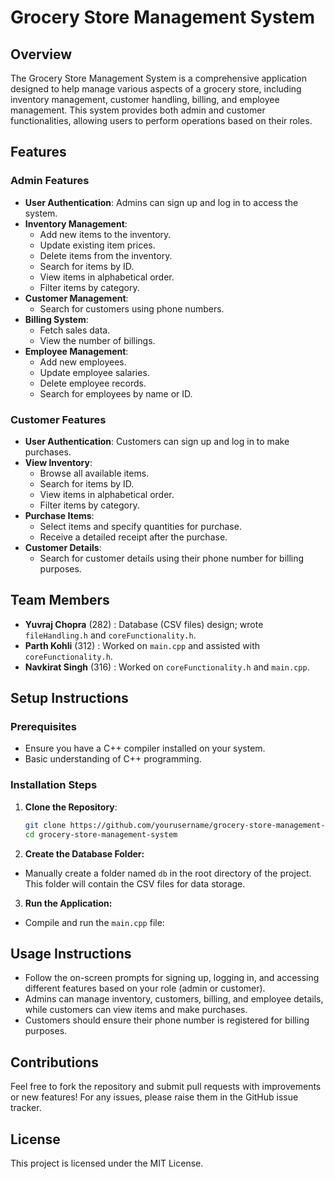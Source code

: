 # Grocery Store Management System

## Overview
The Grocery Store Management System is a comprehensive application designed to help manage various aspects of a grocery store, including inventory management, customer handling, billing, and employee management. This system provides both admin and customer functionalities, allowing users to perform operations based on their roles.

## Features

### Admin Features
- **User Authentication**: Admins can sign up and log in to access the system.
- **Inventory Management**: 
  - Add new items to the inventory.
  - Update existing item prices.
  - Delete items from the inventory.
  - Search for items by ID.
  - View items in alphabetical order.
  - Filter items by category.
- **Customer Management**: 
  - Search for customers using phone numbers.
- **Billing System**: 
  - Fetch sales data.
  - View the number of billings.
- **Employee Management**: 
  - Add new employees.
  - Update employee salaries.
  - Delete employee records.
  - Search for employees by name or ID.

### Customer Features
- **User Authentication**: Customers can sign up and log in to make purchases.
- **View Inventory**: 
  - Browse all available items.
  - Search for items by ID.
  - View items in alphabetical order.
  - Filter items by category.
- **Purchase Items**: 
  - Select items and specify quantities for purchase.
  - Receive a detailed receipt after the purchase.
- **Customer Details**: 
  - Search for customer details using their phone number for billing purposes.

## Team Members
- **Yuvraj Chopra** (282) : Database (CSV files) design; wrote `fileHandling.h` and `coreFunctionality.h`.
- **Parth Kohli** (312) : Worked on `main.cpp` and assisted with `coreFunctionality.h`.
- **Navkirat Singh** (316) : Worked on `coreFunctionality.h` and `main.cpp`.

## Setup Instructions

### Prerequisites
- Ensure you have a C++ compiler installed on your system.
- Basic understanding of C++ programming.

### Installation Steps
1. **Clone the Repository**:
   ```bash
   git clone https://github.com/yourusername/grocery-store-management-system.git
   cd grocery-store-management-system
   ```
2. **Create the Database Folder:**
- Manually create a folder named `db` in the root directory of the project. This folder will contain the CSV files for data storage.
3. **Run the Application:**
- Compile and run the `main.cpp` file:

## Usage Instructions
- Follow the on-screen prompts for signing up, logging in, and accessing different features based on your role (admin or customer).
- Admins can manage inventory, customers, billing, and employee details, while customers can view items and make purchases.
- Customers should ensure their phone number is registered for billing purposes.

## Contributions
Feel free to fork the repository and submit pull requests with improvements or new features! For any issues, please raise them in the GitHub issue tracker.

## License
This project is licensed under the MIT License.
